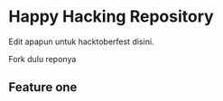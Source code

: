 # Happy Hacking Repository

Edit apapun untuk hacktoberfest disini.

Fork dulu reponya


## Feature one